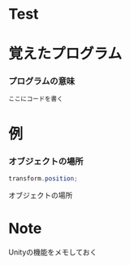 # Test

# 覚えたプログラム

### プログラムの意味
```C#
ここにコードを書く
```

# 例

### オブジェクトの場所
```C#
transform.position;
```
オブジェクトの場所

# Note
Unityの機能をメモしておく
